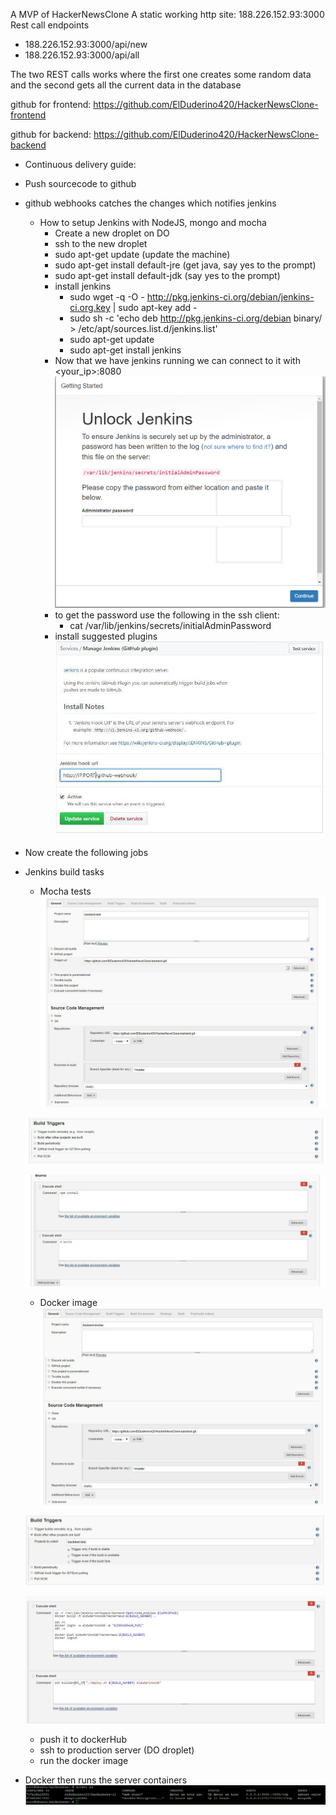 A MVP of HackerNewsClone
A static working http site: 188.226.152.93:3000
Rest call endpoints
- 188.226.152.93:3000/api/new
- 188.226.152.93:3000/api/all
                        
The two REST calls works where the first one creates some random data and the second gets all the current data in the database

github for frontend: https://github.com/ElDuderino420/HackerNewsClone-frontend

github for backend: https://github.com/ElDuderino420/HackerNewsClone-backend


- Continuous delivery guide:
- Push sourcecode to github
- github webhooks catches the changes which notifies jenkins

  - How to setup Jenkins with NodeJS, mongo and mocha
    - Create a new droplet on DO
    - ssh to the new droplet
    - sudo apt-get update (update the machine)
    - sudo apt-get install default-jre (get java, say yes to the prompt) 
    - sudo apt-get install default-jdk (say yes to the prompt)
    - install jenkins
      - sudo wget -q -O - http://pkg.jenkins-ci.org/debian/jenkins-ci.org.key | sudo apt-key add -
      - sudo sh -c 'echo deb http://pkg.jenkins-ci.org/debian binary/ > /etc/apt/sources.list.d/jenkins.list'
      - sudo apt-get update
      - sudo apt-get install jenkins
    - Now that we have jenkins running we can connect to it with <your_ip>:8080 <br>
	![alt text](https://github.com/ElDuderino420/HackerNewsClone/blob/master/images/jenkins_img1.png "jenkins plugin")
    - to get the password use the following in the ssh client:
      - cat /var/lib/jenkins/secrets/initialAdminPassword 
    - install suggested plugins
![alt text][github-plugin]    
 - Now create the following jobs       



- Jenkins build tasks
  -  Mocha tests
  ![alt text][scm-test]

  ![alt text][bt-test]

  ![alt text][es-test]

  -  Docker image
  ![alt text][scm-docker]

  ![alt text][bt-docker]

  ![alt text][es-docker]

  -  push it to dockerHub
  -  ssh to production server (DO droplet)
  -  run the docker image
- Docker then runs the server containers
  ![alt text][docker-end]
  
[github-plugin]: https://github.com/ElDuderino420/HackerNewsClone/blob/master/images/photo_2017-09-19_15-02-53.jpg "github plugin"
[scm-test]: https://github.com/ElDuderino420/HackerNewsClone/blob/master/images/photo_2017-09-19_15-03-13.jpg "Source Code Management for backend-test"
[bt-test]: https://github.com/ElDuderino420/HackerNewsClone/blob/master/images/photo_2017-09-19_15-03-26.jpg "Build Triggers for backend-test"
[es-test]: https://github.com/ElDuderino420/HackerNewsClone/blob/master/images/photo_2017-09-19_15-03-31.jpg "Executive Shell"
[scm-docker]: https://github.com/ElDuderino420/HackerNewsClone/blob/master/images/photo_2017-09-19_15-03-37.jpg "Source Code Management for backend-docker"
[bt-docker]: https://github.com/ElDuderino420/HackerNewsClone/blob/master/images/photo_2017-09-19_15-03-45.jpg "Build triggers for backend-docker"
[es-docker]: https://github.com/ElDuderino420/HackerNewsClone/blob/master/images/photo_2017-09-19_15-03-56.jpg "build environment, bindings and executive Shells"
[docker-end]: https://github.com/ElDuderino420/HackerNewsClone/blob/master/images/Screenshot_1.png "Docker running"

